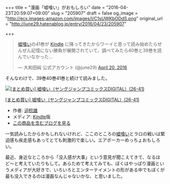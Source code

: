 +++
title = "漫画「嘘喰い」がおもしろい"
date = "2016-04-23T20:59:07+09:00"
slug = "205907"
draft = false
og_image = "http://ecx.images-amazon.com/images/I/C1sUWKbODdS.png"
original_url = "http://june29.hatenablog.jp/entry/2016/04/23/205907"

+++

<blockquote class="twitter-tweet" data-lang="en">
<p lang="ja" dir="ltr"><a class="keyword" href="http://d.hatena.ne.jp/keyword/%B1%B3%B6%F4%A4%A4">嘘喰い</a>の41巻が <a class="keyword" href="http://d.hatena.ne.jp/keyword/Kindle">Kindle</a> に降ってきたからワーイと思って読み始めたらぜんぜん記憶にない勝負が展開されていて、調べてみたら40巻と39巻を読んでいなかった…</p>— 大和田純 公式アカウント (@june29) <a href="https://twitter.com/june29/status/722588480107188224">April 20, 2016</a>
</blockquote>


<script async src="//platform.twitter.com/widgets.js" charset="utf-8"></script>


<p>そんなわけで、39巻40巻41巻と続けて読みました。</p>

<p></p>
<div class="hatena-asin-detail">
<a href="http://www.amazon.co.jp/exec/obidos/ASIN/B01EKR1JJY/cameralady-22/"><img src="http://ecx.images-amazon.com/images/I/C1sUWKbODdS._SL160_.png" class="hatena-asin-detail-image" alt="[まとめ買い] 嘘喰い（ヤングジャンプコミックスDIGITAL）(26-41)" title="[まとめ買い] 嘘喰い（ヤングジャンプコミックスDIGITAL）(26-41)"></a><div class="hatena-asin-detail-info">
<p class="hatena-asin-detail-title"><a href="http://www.amazon.co.jp/exec/obidos/ASIN/B01EKR1JJY/cameralady-22/">[まとめ買い] 嘘喰い（ヤングジャンプコミックスDIGITAL）(26-41)</a></p>
<ul>
<li>
<span class="hatena-asin-detail-label">作者:</span> <a class="keyword" href="http://d.hatena.ne.jp/keyword/%C7%F7%CC%AD%CD%BA">迫稔雄</a>
</li>
<li>
<span class="hatena-asin-detail-label">メディア:</span> <a class="keyword" href="http://d.hatena.ne.jp/keyword/Kindle">Kindle</a>版</li>
<li><a href="http://d.hatena.ne.jp/asin/B01EKR1JJY/cameralady-22" target="_blank">この商品を含むブログを見る</a></li>
</ul>
</div>
<div class="hatena-asin-detail-foot"></div>
</div>

<p>一気読みしたからかもしれないけれど、ここのところの<a class="keyword" href="http://d.hatena.ne.jp/keyword/%B1%B3%B6%F4%A4%A4">嘘喰い</a>とラロの戦いは緊迫感も疾走感もあってとても刺激的で楽しい。エアポーカーめっちょおもしろい。</p>

<p>最近、身近なところから「没入感が大事」という意見が聞こえてきて、なるほど〜と考えていたりもして。あらためて考えてみても、ぼくはやっぱり漫画というメディアが大好きで、いろいろとエンターテイメントの形がある中でもぼくが最も没入できるのは漫画なんじゃないかな、と思いました。</p>
